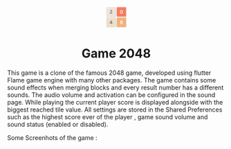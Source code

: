 <p align="center">
    <img alt="flame 2048 game" src="./assets/images/png/game_icon.png" width="50" height="50">
    <h1 align="center">Game 2048</h1>
</p>
This game is a clone of the famous 2048 game, developed using flutter Flame game engine with many other packages. The game contains some sound effects when merging blocks and every result number has a different sounds.
The audio volume and activation can be configured in the sound page.
While playing the current player score is displayed alongside with the biggest reached tile value.
All settings are stored in the Shared Preferences such as the highest score ever of the player , game sound volume and sound status (enabled or disabled).

Some Screenhots of the game : 
